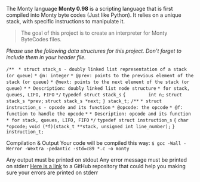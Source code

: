 The Monty language
**Monty 0.98** is a scripting language that is first compiled into Monty byte codes (Just like Python). It relies on a unique stack, with specific instructions to manipulate it. 
> The goal of this project is to create an interpreter for Monty ByteCodes files.

*Please use the following data structures for this project. Don’t forget to include them in your header file.*

`/**`
` * struct stack_s - doubly linked list representation of a stack (or queue)`
 `* @n: integer`
 `* @prev: points to the previous element of the stack (or queue)`
 `* @next: points to the next element of the stack (or queue)`
 `*`
 `* Description: doubly linked list node structure`
 `* for stack, queues, LIFO, FIFO`
 `*/`
`typedef struct stack_s`
`{`
`        int n;`
        `struct stack_s *prev;`
        `struct stack_s *next;`
`} stack_t;`
`/**`
 `* struct instruction_s - opcode and its function`
 `* @opcode: the opcode`
 `* @f: function to handle the opcode`
 `*`
 `* Description: opcode and its function`
 `* for stack, queues, LIFO, FIFO`
 `*/`
`typedef struct instruction_s`
`{`
        `char *opcode;`
        `void (*f)(stack_t **stack, unsigned int line_number);`
`} instruction_t;`

Compilation & Output
Your code will be compiled this way:
`$ gcc -Wall -Werror -Wextra -pedantic -std=c89 *.c -o monty`

Any output must be printed on stdout
Any error message must be printed on stderr
[Here is a  link](https://intranet.alxswe.com/rltoken/NUGvCZqs609VjEHeutkICw) to a GitHub repository that could help you making sure your errors are printed on stderr
